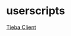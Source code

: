 # userscripts #

[Tieba Client](https://github.com/FirefoxBar/userscripts/blob/gh-pages/Tieba_Client/)

